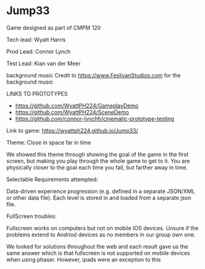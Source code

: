 # Jump33
Game designed as part of CMPM 120

Tech lead: Wyatt Harris

Prod Lead: Connor Lynch

Test Lead: Kian van der Meer

background music Credit to https://www.FesliyanStudios.com for the background music

LINKS TO PROTOTYPES
- https://github.com/WyattPH224/GameplayDemo
- https://github.com/WyattPH224/SceneDemo
- https://github.com/connor-lynchh/cinematic-prototype-testing



Link to game: https://wyattph224.github.io/Jump33/


Theme: Close in space far in time


We showed this theme through showing the goal of the game in the first screen, but making you play through the whole game to get to it. You are physically closer to the goal each time you fall, but farther away in time. 

Selectable Requirements attempted: 

  Data-driven experience progression (e.g. defined in a separate JSON/XML or other data file). Each level is stored in and loaded from a separate json file.


  FullScreen troubles:

  Fullscreen works on computers but not on mobile IOS devices. Unsure if the problems extend to Andriod devices as no members in our group own one.

  We looked for solutions throughout the web and each result gave us the same answer which is that fullscreen is not supported on mobile devices when using phaser. However, ipads were an exception to this
